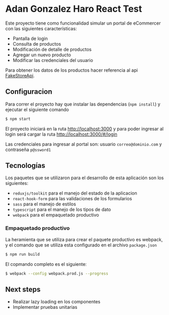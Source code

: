 # Adan Gonzalez Haro React Test

Este proyecto tiene como funcionalidad simular un portal de eCommercer con las siguientes características:

- Pantalla de login
- Consulta de productos
- Modificación de detalle de productos
- Agregar un nuevo producto
- Modificar las credenciales del usuario

Para obtener los datos de los productos hacer referencia al api [FakeStoreApi](https://fakestoreapi.com/).

## Configuracion

Para correr el proyecto hay que instalar las dependencias (`npm install`) y ejecutar el siguiente comando

```sh
$ npm start
```

El proyecto iniciará en la ruta [http://localhost:3000](http://localhost:3000) y para poder ingresar al login será cargar la ruta [http://localhost:3000/#/login](http://localhost:3000/#/login)

Las credenciales para ingresar al portal son: usuario `correo@dominio.com` y contraseña `p@ssword1`

## Tecnologías

Los paquetes que se utilizaron para el desarrollo de esta aplicación son los siguientes:

- `reduxjs/toolkit` para el manejo del estado de la aplicacion
- `react-hook-form` para las validaciones de los formularios
- `sass` para el manejo de estilos
- `typescript` para el manejo de los tipos de dato
- `webpack` para el empaquetado productivo

### Empaquetado productivo

La heramienta que se utiliza para crear el paquete productivo es webpack, y el comando que se utiliza esta configurado en el archivo `package.json`

```sh
$ npm run build
```

El copmando completo es el siguiente:

```sh
$ webpack --config webpack.prod.js --progress
```

## Next steps

- Realizar lazy loading en los componentes
- Implementar pruebas unitarias

